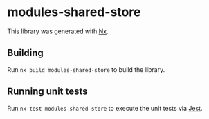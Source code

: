 # modules-shared-store

This library was generated with [Nx](https://nx.dev).

## Building

Run `nx build modules-shared-store` to build the library.

## Running unit tests

Run `nx test modules-shared-store` to execute the unit tests via [Jest](https://jestjs.io).
